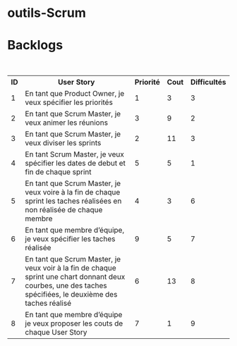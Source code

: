 # outils-Scrum

<h1> Backlogs</h1></br>
<table>
<tr>
    <th>ID </th>
    <th>User Story</th> 
    <th>Priorité</th>
    <th>Cout</th>
  <th>Difficultés</th>
  </tr>
 <tr>
    <td>1</td>
    <td>En tant que Product Owner, je veux spécifier les priorités</td> 
    <td>1</td>
    <td>3</td>
    <td>3</td>
  </tr>
   <tr>
    <td>2</td>
    <td>En tant que Scrum Master, je veux animer les réunions</td> 
    <td>3</td>
    <td>9</td>
    <td>2</td>
  </tr>
  <tr>
    <td>3</td>
    <td>En tant que Scrum Master, je veux diviser les sprints</td> 
    <td>2</td>
    <td>11</td>
    <td>3</td>
  </tr> 
  <tr>
    <td>4</td>
    <td>En tant Scrum Master, je veux spécifier les dates de debut et fin de chaque sprint</td> 
    <td>5</td>
    <td>5</td>
    <td>1</td>
  </tr>
  <tr>
    <td>5</td>
    <td>En tant que Scrum Master, je veux voire à la fin de chaque sprint les taches réalisées en non réalisée de chaque membre</td> 
    <td>4</td>
    <td>3</td>
    <td>6</td>
  </tr>
    <tr>
    <td>6</td>
    <td>En tant que membre d’équipe, je veux spécifier les taches réalisée</td> 
    <td>9</td>
    <td>5</td>
    <td>7</td>
  </tr>
     <tr>
    <td>7</td>
    <td>En tant que Scrum Master, je veux voir à la fin de chaque sprint une chart donnant deux courbes, une des taches spécifiées, le deuxième des taches réalisé</td> 
    <td>6</td>
    <td>13</td>
    <td>8</td>
  </tr>
      <tr>
    <td>8</td>
    <td>En tant que membre d’équipe je veux proposer les couts de chaque User Story</td> 
    <td>7</td>
    <td>1</td>
    <td>9</td>
  </tr>

</table>
